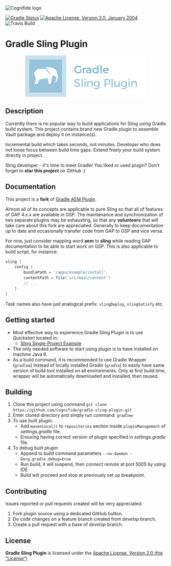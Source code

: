 ![Cognifide logo](docs/cognifide-logo.png)

[![Gradle Status](https://gradleupdate.appspot.com/Cognifide/gradle-sling-plugin/status.svg)](https://gradleupdate.appspot.com/Cognifide/gradle-sling-plugin/status)
[![Apache License, Version 2.0, January 2004](docs/apache-license-badge.svg)](http://www.apache.org/licenses/)
![Travis Build](https://travis-ci.org/Cognifide/gradle-sling-plugin.svg?branch=develop)

# Gradle Sling Plugin

<p align="center">
  <img src="docs/gsp-logo.png" alt="Logo"/>
</p>

## Description

Currently there is no popular way to build applications for Sling using Gradle build system. This project contains brand new Gradle plugin to assemble Vault package and deploy it on instance(s).

Incremental build which takes seconds, not minutes. Developer who does not loose focus between build time gaps. Extend freely your build system directly in project. 

Sling developer - it's time to meet Gradle! You liked or used plugin? Don't forget to **star this project** on GitHub :)


## Documentation

This project is a **fork** of [Gradle AEM Plugin](https://github.com/Cognifide/gradle-aem-plugin).

Almost all of its concepts are applicable to pure Sling so that all of features of GAP 4.x.x are available in GSP.
The maintenance and synchronization of two separate plugins may be exhausting, so that any **volunteers** that will take care about this fork are appreciated.
Generally to keep documentation up to date and occasionally transfer code from GAP to GSP and vice versa.

For now, just consider mapping word **aem** to **sling** while reading GAP documentation to be able to start work on GSP.
This is also applicable to build script, for instance:

```groovy
sling {
    config {
        bundlePath = '/apps/example/install'
        contentPath = file('src/main/content')
        // ...
    }
}
```

Task names also have just analogical prefix: `slingDeploy`, `slingSatisfy` etc.

## Getting started

* Most effective way to experience Gradle Sling Plugin is to use *Quickstart* located in:
  * [Sling Single-Project Example](https://github.com/Cognifide/gradle-sling-single#quickstart)
* The only needed software to start using plugin is to have installed on machine Java 8.
* As a build command, it is recommended to use Gradle Wrapper (`gradlew`) instead of locally installed Gradle (`gradle`) to easily have same version of build tool installed on all environments. Only at first build time, wrapper will be automatically downloaded and installed, then reused.

## Building

1. Clone this project using command `git clone https://github.com/Cognifide/gradle-sling-plugin.git`
2. Enter cloned directory and simply run command: `gradlew`
3. To use built plugin:
    * Add `mavenLocal()` to `repositories` section inside `pluginManagement` of *settings.gradle* file.
    * Ensuring having correct version of plugin specified in *settings.gradle* file.
4. To debug built plugin:
    * Append to build command parameters `--no-daemon -Dorg.gradle.debug=true`
    * Run build, it will suspend, then connect remote at port 5005 by using IDE
    * Build will proceed and stop at previously set up breakpoint.
    
## Contributing

Issues reported or pull requests created will be very appreciated. 

1. Fork plugin source using a dedicated GitHub button.
2. Do code changes on a feature branch created from *develop* branch.
3. Create a pull request with a base of *develop* branch.

## License

**Gradle Sling Plugin** is licensed under the [Apache License, Version 2.0 (the "License")](https://www.apache.org/licenses/LICENSE-2.0.txt)
